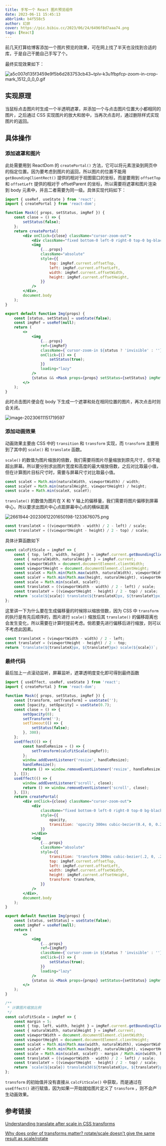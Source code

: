 ```yaml
---
title: 手写一个 React 图片预览组件
date: 2023-06-11 15:45:13
abbrlink: b4f558c5
author: 幻非
cover: https://pic.bibiu.cc/2023/06/24/6496f8d7aaa74.png
tags: [React]
---
```


前几天打算给博客添加一个图片预览的效果，可在网上找了半天也没找到合适的库，于是自己干脆自己手写了个。

最终实现效果如下：

![a5c007d135f3459e9f5b6d283753cb43~tplv-k3u1fbpfcp-zoom-in-crop-mark_1512_0_0_0.gif](https://s2.loli.net/2023/11/17/hFzHOiJ4TZ2Nlts.gif)

## 实现原理

当鼠标点击图片时生成一个半透明遮罩，并添加一个与点击图片位置大小都相同的图片，之后通过 CSS 实现图片的放大和居中，当再次点击时，通过删除样式实现图片的返回。

## 具体操作

### 添加遮罩和图片

此处需要用到 ReactDom 的 `createPortal()` 方法，它可以将元素渲染到网页中的指定位置。因为要考虑到图片的返回，所以图片的位置不能用 `getBoundingClientRect()` 提供的相对于视图窗口的坐标，而是要用到 `offsetTop` 和 `offsetLeft` 提供的相对于 offsetParent 的坐标，所以需要将遮罩和图片渲染到 body 元素中，并且二者需要为同一级。具体实现代码如下：

```jsx
import { useRef, useState } from 'react';
import { createPortal } from 'react-dom';

function Mask({ props, setStatus, imgRef }) {
    const close = () => {
        setStatus(false);
    };
    return createPortal(
        <div onClick={close} className="cursor-zoom-out">
            <div className="fixed bottom-0 left-0 right-0 top-0 bg-black/75"></div>
            <img
                {...props}
                className="absolute"
                style={{
                    top: imgRef.current.offsetTop,
                    left: imgRef.current.offsetLeft,
                    width: imgRef.current.offsetWidth,
                    height: imgRef.current.offsetHeight,
                }}
            />
        </div>,
        document.body
    );
}

export default function Img(props) {
    const [status, setStatus] = useState(false);
    const imgRef = useRef(null);
    return (
        <>
            <img
                {...props}
                ref={imgRef}
                className={`cursor-zoom-in ${status ? 'invisible' : ''}`}
                onClick={() => {
                    setStatus(true);
                }}
                loading="lazy"
            />
            {status && <Mask props={props} setStatus={setStatus} imgRef={imgRef} />}
        </>
    );
}
```

此时点击图片便会在 body 下生成一个遮罩和处在相同位置的图片，再次点击时则会关闭。

![image-20230611151719597](https://img12.360buyimg.com/ddimg/jfs/t1/237318/26/3241/72931/65574e51Fcdaac619/c3154d6482ca55e1.jpg)

### 添加动画效果

动画效果主要由 CSS 中的 `transition` 和 `transform` 实现，而 `transform` 主要用到了其中的 `scale()` 和 `translate` 函数。

`scale()` 的数值为图片缩放的倍数，我们需要将图片尽量缩放到原先尺寸，但不能超出屏幕。所以要分别求出图片宽度和高度的最大缩放倍数，之后对比取最小值，但在计算图片目标尺寸时，需要与屏幕尺寸对比取最小值。

```javascript
const scaleX = Math.min(naturalWidth, viewportWidth) / width;
const scaleY = Math.min(naturalHeight, viewportHeight) / height;
const scale = Math.min(scaleX, scaleY);
```

`translate()` 的数值为图片在 X 和 Y 轴上的偏移量，我们需要将图片偏移到屏幕中心，所以要求出图片中心点距屏幕中心点的横纵距离

![2661944-20230612201650198-1233676075.png](https://img14.360buyimg.com/ddimg/jfs/t1/183416/29/41295/11118/65574e68Ff5972ec0/1a000fe297744670.jpg)

```javascript
const translateX = ((viewportWidth - width) / 2 - left) / scale;
const translateY = ((viewportHeight - height) / 2 - top) / scale;
```

具体计算函数如下

```javascript
const calcFitScale = imgRef => {
    const { top, left, width, height } = imgRef.current.getBoundingClientRect();
    const { naturalWidth, naturalHeight } = imgRef.current;
    const viewportWidth = document.documentElement.clientWidth;
    const viewportHeight = document.documentElement.clientHeight;
    const scaleX = Math.min(Math.max(width, naturalWidth), viewportWidth) / width;
    const scaleY = Math.min(Math.max(height, naturalHeight), viewportHeight) / height;
    const scale = Math.min(scaleX, scaleY);
    const translateX = ((viewportWidth - width) / 2 - left) / scale;
    const translateY = ((viewportHeight - height) / 2 - top) / scale;
    return `scale(${scale}) translate(${translateX}px, ${translateY}px)`;
};
```

这里讲一下为什么要在生成偏移量的时候除以缩放倍数，因为 CSS 中 `transform` 的执行是有先后顺序的，图片进行 `scale()` 缩放后其 `translate()` 的偏移距离也会发生变化，所以需要在计算时提前考虑。倘若要先进行偏移后进行缩放，则可以不考虑此因素。

```javascript
const translateX = (viewportWidth - width) / 2 - left;
const translateY = (viewportHeight - height) / 2 - top;
return `translate(${translateX}px, ${translateY}px) scale(${scale})`;
```

### 最终代码

最后加上一点滚动监听，屏幕监听，遮罩透明度变化即可得到最终函数

```jsx
import { useEffect, useRef, useState } from 'react';
import { createPortal } from 'react-dom';

function Mask({ props, setStatus, imgRef }) {
    const [transform, setTransform] = useState('');
    const [opacity, setOpacity] = useState(0.7);
    const close = () => {
        setOpacity(0);
        setTransform('');
        setTimeout(() => {
            setStatus(false);
        }, 300);
    };
    useEffect(() => {
        const handleResize = () => {
            setTransform(calcFitScale(imgRef));
        };
        window.addEventListener('resize', handleResize);
        handleResize();
        return () => window.removeEventListener('resize', handleResize);
    }, []);
    useEffect(() => {
        window.addEventListener('scroll', close);
        return () => window.removeEventListener('scroll', close);
    }, []);
    return createPortal(
        <div onClick={close} className="cursor-zoom-out">
            <div
                className="fixed bottom-0 left-0 right-0 top-0 bg-black"
                style={{
                    opacity,
                    transition: 'opacity 300ms cubic-bezier(0.4, 0, 0.2, 1)',
                }}
            ></div>
            <img
                {...props}
                className="absolute"
                style={{
                    transition: 'transform 300ms cubic-bezier(.2, 0, .2, 1)',
                    top: imgRef.current.offsetTop,
                    left: imgRef.current.offsetLeft,
                    width: imgRef.current.offsetWidth,
                    height: imgRef.current.offsetHeight,
                    transform: transform,
                }}
            />
        </div>,
        document.body
    );
}

export default function Img(props) {
    const [status, setStatus] = useState(false);
    const imgRef = useRef(null);
    return (
        <>
            <img
                {...props}
                ref={imgRef}
                className={`cursor-zoom-in ${status ? 'invisible' : ''}`}
                onClick={() => {
                    setStatus(true);
                }}
                loading="lazy"
            />
            {status && <Mask props={props} setStatus={setStatus} imgRef={imgRef} />}
        </>
    );
}

/**
 * 计算图片缩放比例
 */
const calcFitScale = imgRef => {
    const margin = 5;
    const { top, left, width, height } = imgRef.current.getBoundingClientRect();
    const { naturalWidth, naturalHeight } = imgRef.current;
    const viewportWidth = document.documentElement.clientWidth;
    const viewportHeight = document.documentElement.clientHeight;
    const scaleX = Math.min(Math.max(width, naturalWidth), viewportWidth) / width;
    const scaleY = Math.min(Math.max(height, naturalHeight), viewportHeight) / height;
    const scale = Math.min(scaleX, scaleY) - margin / Math.min(width, height) + 0.002;
    const translateX = ((viewportWidth - width) / 2 - left) / scale;
    const translateY = ((viewportHeight - height) / 2 - top) / scale;
    return `scale(${scale}) translate3d(${translateX}px, ${translateY}px, 0)`;
};
```

`transform` 的初始值并没有直接从 `calcFitScale()` 中获取，而是通过在 `useEffect()` 进行赋值，因为如果一开始就给图片定义了 `transform` ，则不会产生动画效果。

## 参考链接

[Understanding translate after scale in CSS transforms](https://stackoverflow.com/questions/65159464/)

[Why does order of transforms matter? rotate/scale doesn't give the same result as scale/rotate](https://stackoverflow.com/questions/53671968/)
